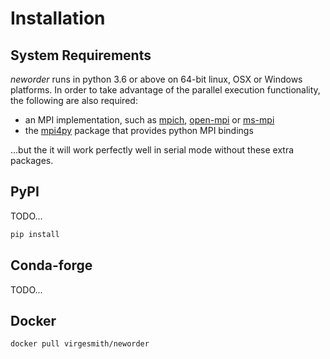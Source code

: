 
# Installation

## System Requirements

*neworder* runs in python 3.6 or above on 64-bit linux, OSX or Windows platforms. In order to take advantage of the parallel execution functionality, the following are also required:

- an MPI implementation, such as [mpich](https://www.mpich.org/), [open-mpi](https://www.open-mpi.org/) or [ms-mpi](https://docs.microsoft.com/en-us/message-passing-interface/microsoft-mpi)
- the [mpi4py](https://mpi4py.readthedocs.io/en/stable/) package that provides python MPI bindings

...but the it will work perfectly well in serial mode without these extra packages.

## PyPI

TODO...
```bash
pip install
```

## Conda-forge

TODO...

## Docker

```bash
docker pull virgesmith/neworder
```
